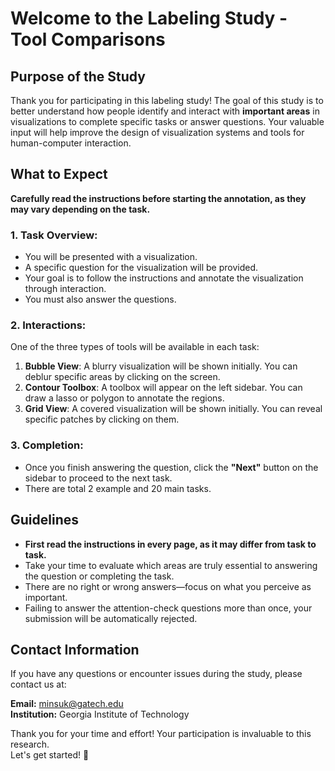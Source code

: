 # Welcome to the Labeling Study - Tool Comparisons

## Purpose of the Study

Thank you for participating in this labeling study! The goal of this study is to better understand how people identify and interact with **important areas** in visualizations to complete specific tasks or answer questions. Your valuable input will help improve the design of visualization systems and tools for human-computer interaction.

## What to Expect

**Carefully read the instructions before starting the annotation, as they may vary depending on the task.**

### 1. Task Overview:
- You will be presented with a visualization.
- A specific question for the visualization will be provided.
- Your goal is to follow the instructions and annotate the visualization through interaction.
- You must also answer the questions.

### 2. Interactions:
One of the three types of tools will be available in each task:
  1. **Bubble View**: A blurry visualization will be shown initially. You can deblur specific areas by clicking on the screen.
  2. **Contour Toolbox**: A toolbox will appear on the left sidebar. You can draw a lasso or polygon to annotate the regions.
  3. **Grid View**: A covered visualization will be shown initially. You can reveal specific patches by clicking on them.

### 3. Completion:
- Once you finish answering the question, click the **"Next"** button on the sidebar to proceed to the next task.
- There are total 2 example and 20 main tasks.

## Guidelines

- **First read the instructions in every page, as it may differ from task to task.**
- Take your time to evaluate which areas are truly essential to answering the question or completing the task.
- There are no right or wrong answers—focus on what you perceive as important.
- Failing to answer the attention-check questions more than once, your submission will be automatically rejected.


## Contact Information

If you have any questions or encounter issues during the study, please contact us at:

**Email:** minsuk@gatech.edu  
**Institution:** Georgia Institute of Technology

Thank you for your time and effort! Your participation is invaluable to this research.  
Let's get started! 🚀